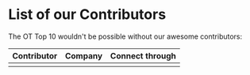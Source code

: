 # List of our Contributors

The OT Top 10 wouldn't be possible without our awesome contributors:

| Contributor | Company | Connect through |
| --- | --- | --- |
| | |
